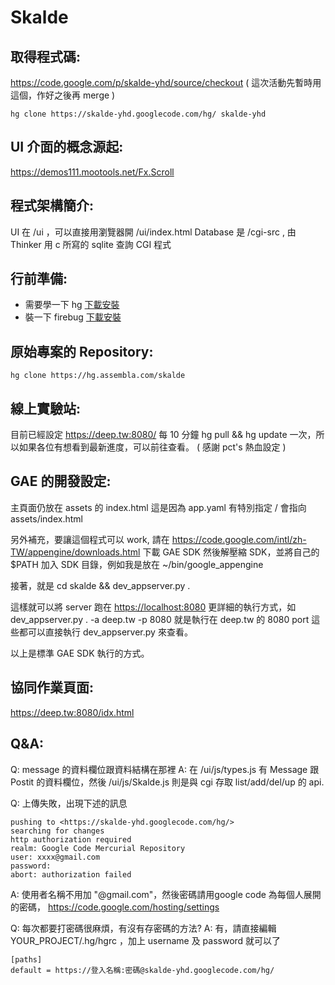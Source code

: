 # Skalde

## 取得程式碼:

<https://code.google.com/p/skalde-yhd/source/checkout>    ( 這次活動先暫時用這個，作好之後再 merge )

```
hg clone https://skalde-yhd.googlecode.com/hg/ skalde-yhd
```


## UI 介面的概念源起:

<https://demos111.mootools.net/Fx.Scroll>


## 程式架構簡介:

UI 在 /ui ，可以直接用瀏覽器開 /ui/index.html
Database 是 /cgi-src , 由 Thinker 用 c 所寫的 sqlite 查詢 CGI 程式


## 行前準備:

- 需要學一下 hg  [下載安裝](https://mercurial.selenic.com/wiki/Download)
- 裝一下 firebug [下載安裝](https://addons.mozilla.org/zh-TW/firefox/addon/1843)


## 原始專案的 Repository:

```
hg clone https://hg.assembla.com/skalde
```

## 線上實驗站:

目前已經設定 <https://deep.tw:8080/>   每 10 分鐘 hg pull && hg update 一次，所以如果各位有想看到最新進度，可以前往查看。
( 感謝 pct's 熱血設定 )

## GAE 的開發設定:

主頁面仍放在 assets 的 index.html
這是因為 app.yaml 有特別指定 / 會指向 assets/index.html

另外補充，要讓這個程式可以 work, 請在 <https://code.google.com/intl/zh-TW/appengine/downloads.html>   下載 GAE SDK
然後解壓縮 SDK，並將自己的 $PATH 加入 SDK 目錄，例如我是放在 ~/bin/google_appengine

接著，就是 cd skalde && dev_appserver.py .

這樣就可以將 server 跑在 <https://localhost:8080>
更詳細的執行方式，如 dev_appserver.py . -a deep.tw -p 8080 就是執行在 deep.tw 的 8080 port
這些都可以直接執行 dev_appserver.py 來查看。

以上是標準 GAE SDK 執行的方式。

## 協同作業頁面:

<https://deep.tw:8080/idx.html>


## Q&A:


Q: message 的資料欄位跟資料結構在那裡
A: 在 /ui/js/types.js 有 Message 跟 Postit 的資料欄位，然後 /ui/js/Skalde.js 則是與 cgi 存取 list/add/del/up 的 api.

Q: 上傳失敗，出現下述的訊息

```
pushing to <https://skalde-yhd.googlecode.com/hg/>
searching for changes
http authorization required
realm: Google Code Mercurial Repository
user: xxxx@gmail.com
password:
abort: authorization failed
```

A: 使用者名稱不用加 "@gmail.com"，然後密碼請用google code 為每個人展開的密碼，
<https://code.google.com/hosting/settings>

Q: 每次都要打密碼很麻煩，有沒有存密碼的方法?
A: 有，請直接編輯 YOUR_PROJECT/.hg/hgrc ，加上 username 及 password 就可以了

```
[paths]
default = https://登入名稱:密碼@skalde-yhd.googlecode.com/hg/
```
